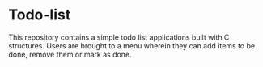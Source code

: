 # Todo-list

This repository contains a simple todo list applications built with C structures. Users are brought to a menu wherein they can add items to be done, remove them or mark as done.
